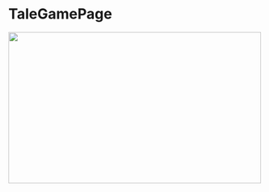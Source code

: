 # TaleGamePage

<img src="https://user-images.githubusercontent.com/66342017/173238381-27c6d7dc-42e7-4d74-920a-caadf0b204fa.png"  width="500" height="300">
